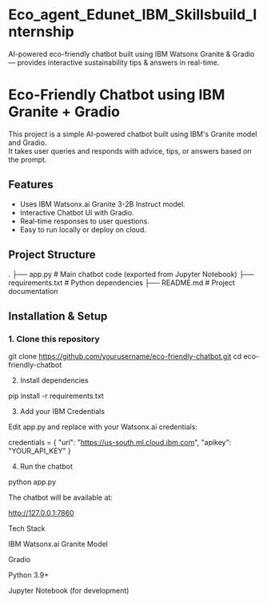# Eco_agent_Edunet_IBM_Skillsbuild_Internship
AI-powered eco-friendly chatbot built using IBM Watsonx Granite &amp; Gradio — provides interactive sustainability tips &amp; answers in real-time.
# Eco-Friendly Chatbot using IBM Granite + Gradio

This project is a simple AI-powered chatbot built using IBM's Granite model and Gradio.  
It takes user queries and responds with advice, tips, or answers based on the prompt.

## Features
- Uses IBM Watsonx.ai Granite 3-2B Instruct model.
- Interactive Chatbot UI with Gradio.
- Real-time responses to user questions.
- Easy to run locally or deploy on cloud.

## Project Structure
.
├── app.py              # Main chatbot code (exported from Jupyter Notebook)
├── requirements.txt    # Python dependencies
├── README.md           # Project documentation

## Installation & Setup

### 1. Clone this repository

git clone https://github.com/yourusername/eco-friendly-chatbot.git
cd eco-friendly-chatbot

2. Install dependencies

pip install -r requirements.txt

3. Add your IBM Credentials

Edit app.py and replace with your Watsonx.ai credentials:

credentials = {
    "url": "https://us-south.ml.cloud.ibm.com",
    "apikey": "YOUR_API_KEY"
}

4. Run the chatbot

python app.py

The chatbot will be available at:

http://127.0.0.1:7860

Tech Stack

IBM Watsonx.ai Granite Model

Gradio

Python 3.9+

Jupyter Notebook (for development)

